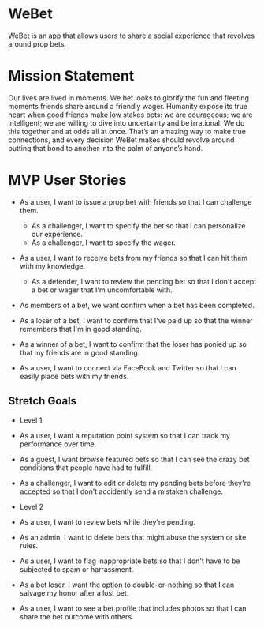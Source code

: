# WeBet

WeBet is an app that allows users to share a social experience that revolves around prop bets.

# Mission Statement

Our lives are lived in moments. We.bet looks to glorify the fun and fleeting moments friends share around a friendly wager. Humanity expose its true heart when good friends make low stakes bets: we are courageous; we are intelligent; we are willing to dive into uncertainty and be irrational. We do this together and at odds all at once. That’s an amazing way to make true connections, and every decision WeBet makes should revolve around putting that bond to another into the palm of anyone’s hand.

# MVP User Stories

- As a user, I want to issue a prop bet with friends so that I can challenge them.
  - As a challenger, I want to specify the bet so that I can personalize our experience.
  - As a challenger, I want to specify the wager.
- As a user, I want to receive bets from my friends so that I can hit them with my knowledge.
  - As a defender, I want to review the pending bet so that I don't accept a bet or wager that I'm uncomfortable with.

- As members of a bet, we want confirm when a bet has been completed.
- As a loser of a bet, I want to confirm that I've paid up so that the winner remembers that I'm in good standing.
- As a winner of a bet, I want to confirm that the loser has ponied up so that my friends are in good standing.

- As a user, I want to connect via FaceBook and Twitter so that I can easily place bets with my friends.

## Stretch Goals

- Level 1
- As a user, I want a reputation point system so that I can track my performance over time.
- As a guest, I want browse featured bets so that I can see the crazy bet conditions that people have had to fulfill.
- As a challenger, I want to edit or delete my pending bets before they're accepted so that I don't accidently send a mistaken challenge.

- Level 2
- As a user, I want to review bets while they're pending.
- As an admin, I want to delete bets that might abuse the system or site rules.
- As a user, I want to flag inappropriate bets so that I don't have to be subjected to spam or harrassment.
- As a bet loser, I want the option to double-or-nothing so that I can salvage my honor after a lost bet.
- As a user, I want to see a bet profile that includes photos so that I can share the bet outcome with others.
